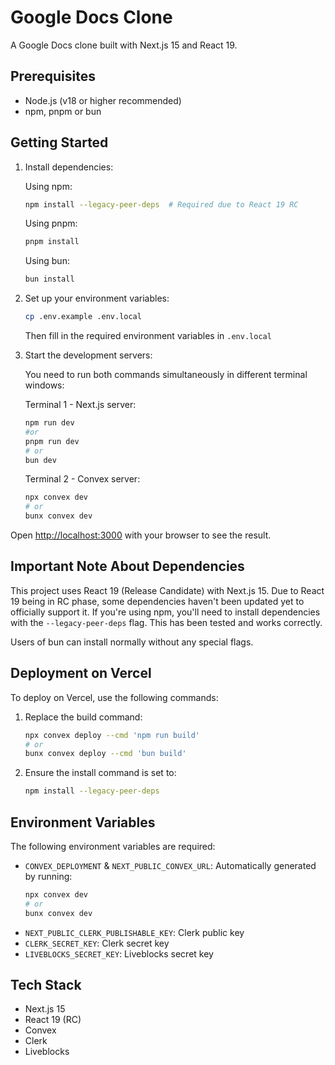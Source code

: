 # Google Docs Clone

A Google Docs clone built with Next.js 15 and React 19.

## Prerequisites

- Node.js (v18 or higher recommended)
- npm, pnpm or bun

## Getting Started

1. Install dependencies:

   Using npm:
   ```bash
   npm install --legacy-peer-deps  # Required due to React 19 RC
   ```

   Using pnpm:
   ```bash
   pnpm install
   ```

   Using bun:
   ```bash
   bun install
   ```

1. Set up your environment variables:
   ```bash
   cp .env.example .env.local
   ```
   Then fill in the required environment variables in `.env.local`

2. Start the development servers:

   You need to run both commands simultaneously in different terminal windows:

   Terminal 1 - Next.js server:
   ```bash
   npm run dev
   #or
   pnpm run dev
   # or
   bun dev
   ```

   Terminal 2 - Convex server:
   ```bash
   npx convex dev
   # or
   bunx convex dev
   ```

Open [http://localhost:3000](http://localhost:3000) with your browser to see the result.

## Important Note About Dependencies

This project uses React 19 (Release Candidate) with Next.js 15. Due to React 19 being in RC phase, some dependencies haven't been updated yet to officially support it. If you're using npm, you'll need to install dependencies with the `--legacy-peer-deps` flag. This has been tested and works correctly.

Users of bun can install normally without any special flags.

## Deployment on Vercel

To deploy on Vercel, use the following commands:

1. Replace the build command:
   ```bash
   npx convex deploy --cmd 'npm run build'
   # or
   bunx convex deploy --cmd 'bun build'
   ```

2. Ensure the install command is set to:
   ```bash
   npm install --legacy-peer-deps
   ```

## Environment Variables

The following environment variables are required:

- `CONVEX_DEPLOYMENT` & `NEXT_PUBLIC_CONVEX_URL`: Automatically generated by running:
  ```bash
  npx convex dev
  # or
  bunx convex dev
  ```
- `NEXT_PUBLIC_CLERK_PUBLISHABLE_KEY`: Clerk public key
- `CLERK_SECRET_KEY`: Clerk secret key
- `LIVEBLOCKS_SECRET_KEY`: Liveblocks secret key

## Tech Stack

- Next.js 15
- React 19 (RC)
- Convex
- Clerk
- Liveblocks
